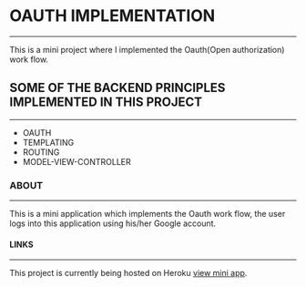 
# OAUTH IMPLEMENTATION

___

This is a mini project where I implemented the Oauth(Open authorization) work flow.




##  SOME OF THE BACKEND PRINCIPLES IMPLEMENTED IN THIS PROJECT

___

  
 - OAUTH
 - TEMPLATING
 - ROUTING
 - MODEL-VIEW-CONTROLLER
 

 ### ABOUT

 ___

 This is a mini application which implements the Oauth work flow, the user logs into this application using his/her Google account.

 #### LINKS

 ___

  This project is currently being hosted on Heroku [view mini app](https://obscure-hollows-96182.herokuapp.com/).
